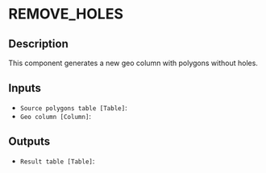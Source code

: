 
# REMOVE_HOLES
## Description

 This component generates a new geo column with polygons without holes.
 
## Inputs
* `Source polygons table [Table]`: 
* `Geo column [Column]`: 

## Outputs
* `Result table [Table]`: 
